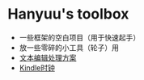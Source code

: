 # Hanyuu's toolbox
* 一些框架的空白项目（用于快速起手）
* 放一些零碎的小工具（轮子）用
* [文本编辑处理方案](/toolbox/tool)
* [Kindle时钟](/toolbox/kindle)

